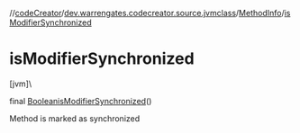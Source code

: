 //[codeCreator](../../../index.md)/[dev.warrengates.codecreator.source.jvmclass](../index.md)/[MethodInfo](index.md)/[isModifierSynchronized](is-modifier-synchronized.md)

# isModifierSynchronized

[jvm]\

final [Boolean](https://docs.oracle.com/javase/8/docs/api/java/lang/Boolean.html)[isModifierSynchronized](is-modifier-synchronized.md)()

Method is marked as synchronized
